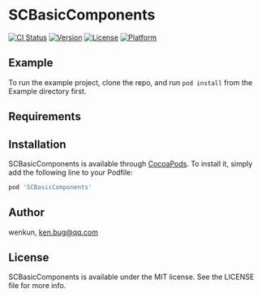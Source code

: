 # SCBasicComponents

[![CI Status](http://img.shields.io/travis/wenkun/SCBasicComponents.svg?style=flat)](https://travis-ci.org/wenkun/SCBasicComponents)
[![Version](https://img.shields.io/cocoapods/v/SCBasicComponents.svg?style=flat)](http://cocoapods.org/pods/SCBasicComponents)
[![License](https://img.shields.io/cocoapods/l/SCBasicComponents.svg?style=flat)](http://cocoapods.org/pods/SCBasicComponents)
[![Platform](https://img.shields.io/cocoapods/p/SCBasicComponents.svg?style=flat)](http://cocoapods.org/pods/SCBasicComponents)

## Example

To run the example project, clone the repo, and run `pod install` from the Example directory first.

## Requirements

## Installation

SCBasicComponents is available through [CocoaPods](http://cocoapods.org). To install
it, simply add the following line to your Podfile:

```ruby
pod 'SCBasicComponents'
```

## Author

wenkun, ken.bug@qq.com

## License

SCBasicComponents is available under the MIT license. See the LICENSE file for more info.
